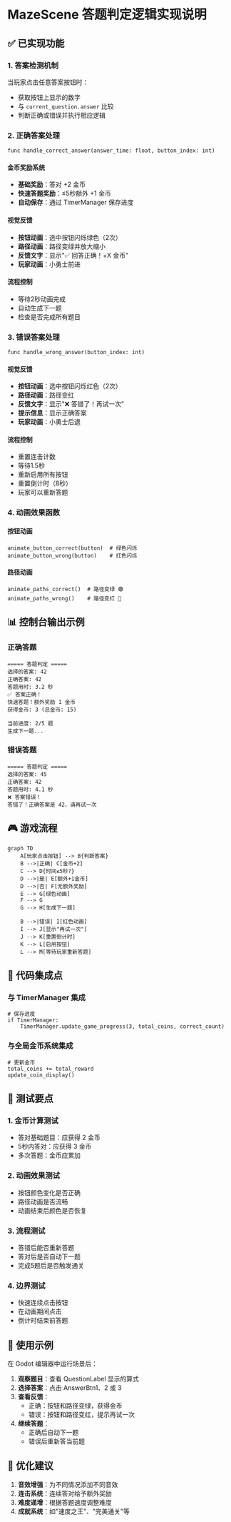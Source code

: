 # MazeScene 答题判定逻辑实现说明

## ✅ 已实现功能

### 1. 答案检测机制
当玩家点击任意答案按钮时：
- 获取按钮上显示的数字
- 与 `current_question.answer` 比较
- 判断正确或错误并执行相应逻辑

### 2. 正确答案处理
```gdscript
func handle_correct_answer(answer_time: float, button_index: int)
```

#### 金币奖励系统
- **基础奖励**：答对 +2 金币
- **快速答题奖励**：≤5秒额外 +1 金币
- **自动保存**：通过 TimerManager 保存进度

#### 视觉反馈
- **按钮动画**：选中按钮闪烁绿色（2次）
- **路径动画**：路径变绿并放大缩小
- **反馈文字**：显示"✅ 回答正确！+X 金币"
- **玩家动画**：小勇士前进

#### 流程控制
- 等待2秒动画完成
- 自动生成下一题
- 检查是否完成所有题目

### 3. 错误答案处理
```gdscript
func handle_wrong_answer(button_index: int)
```

#### 视觉反馈
- **按钮动画**：选中按钮闪烁红色（2次）
- **路径动画**：路径变红
- **反馈文字**：显示"❌ 答错了！再试一次"
- **提示信息**：显示正确答案
- **玩家动画**：小勇士后退

#### 流程控制
- 重置连击计数
- 等待1.5秒
- 重新启用所有按钮
- 重置倒计时（8秒）
- 玩家可以重新答题

### 4. 动画效果函数

#### 按钮动画
```gdscript
animate_button_correct(button)  # 绿色闪烁
animate_button_wrong(button)    # 红色闪烁
```

#### 路径动画
```gdscript
animate_paths_correct()  # 路径变绿 🟢
animate_paths_wrong()    # 路径变红 🔴
```

## 📊 控制台输出示例

### 正确答题
```
===== 答题判定 =====
选择的答案: 42
正确答案: 42
答题用时: 3.2 秒
✅ 答案正确！
快速答题！额外奖励 1 金币
获得金币: 3 (总金币: 15)

当前进度: 2/5 题
生成下一题...
```

### 错误答题
```
===== 答题判定 =====
选择的答案: 45
正确答案: 42
答题用时: 4.1 秒
❌ 答案错误！
答错了！正确答案是 42，请再试一次
```

## 🎮 游戏流程

```mermaid
graph TD
    A[玩家点击按钮] --> B{判断答案}
    B -->|正确| C[金币+2]
    C --> D{时间≤5秒?}
    D -->|是| E[额外+1金币]
    D -->|否| F[无额外奖励]
    E --> G[绿色动画]
    F --> G
    G --> H[生成下一题]
    
    B -->|错误| I[红色动画]
    I --> J[显示"再试一次"]
    J --> K[重置倒计时]
    K --> L[启用按钮]
    L --> M[等待玩家重新答题]
```

## 🔧 代码集成点

### 与 TimerManager 集成
```gdscript
# 保存进度
if TimerManager:
    TimerManager.update_game_progress(3, total_coins, correct_count)
```

### 与全局金币系统集成
```gdscript
# 更新金币
total_coins += total_reward
update_coin_display()
```

## 🐛 测试要点

### 1. 金币计算测试
- 答对基础题目：应获得 2 金币
- 5秒内答对：应获得 3 金币
- 多次答题：金币应累加

### 2. 动画效果测试
- 按钮颜色变化是否正确
- 路径动画是否流畅
- 动画结束后颜色是否恢复

### 3. 流程测试
- 答错后能否重新答题
- 答对后是否自动下一题
- 完成5题后是否触发通关

### 4. 边界测试
- 快速连续点击按钮
- 在动画期间点击
- 倒计时结束前答题

## 📝 使用示例

在 Godot 编辑器中运行场景后：

1. **观察题目**：查看 QuestionLabel 显示的算式
2. **选择答案**：点击 AnswerBtn1、2 或 3
3. **查看反馈**：
   - 正确：按钮和路径变绿，获得金币
   - 错误：按钮和路径变红，提示再试一次
4. **继续答题**：
   - 正确后自动下一题
   - 错误后重新答当前题

## 🎯 优化建议

1. **音效增强**：为不同情况添加不同音效
2. **连击系统**：连续答对给予额外奖励
3. **难度递增**：根据答题速度调整难度
4. **成就系统**：如"速度之王"、"完美通关"等